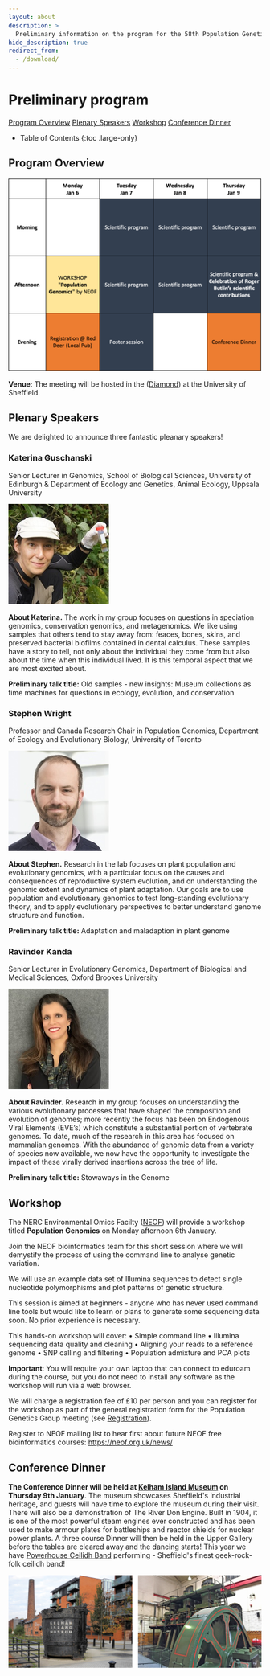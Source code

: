 ```yaml
---
layout: about
description: >
  Preliminary information on the program for the 58th Population Genetics Group meeting
hide_description: true
redirect_from:
  - /download/
---
```


# Preliminary program

[Program Overview](#program-overview) [Plenary Speakers](#plenary-speakers) [Workshop](#workshop) [Conference Dinner](#conference-dinner)

- Table of Contents
{:toc .large-only}

## Program Overview

![Program Overview](/assets/img/preliminary_program.png)

**Venue**: The meeting will be hosted in the ([Diamond](https://www.sheffield.ac.uk/library/buildings/diamond)) at the University of Sheffield.

## Plenary Speakers

We are delighted to announce three fantastic pleanary speakers!

### Katerina Guschanski
Senior Lecturer in Genomics, School of Biological Sciences, University of Edinburgh & Department of Ecology and Genetics, Animal Ecology, Uppsala University 

![200x200](/assets/img/KaterinaGuschanskismaller.jpeg "Katerina Guschanski")

**About Katerina.** The work in my group focuses on questions in speciation genomics, conservation genomics, and metagenomics. We like using samples that others tend to stay away from: feaces, bones, skins, and preserved bacterial biofilms contained in dental calculus. These samples have a story to tell, not only about the individual they come from but also about the time when this individual lived. It is this temporal aspect that we are most excited about. 

**Preliminary talk title:** Old samples - new insights: Museum collections as time machines for questions in ecology, evolution, and conservation

### Stephen Wright
Professor and Canada Research Chair in Population Genomics, Department of Ecology and Evolutionary Biology, University of Toronto

![200x200](/assets/img/StephenWrightsmaller.jpg "Stephen Wright")

**About Stephen.** Research in the lab focuses on plant population and evolutionary genomics, with a particular focus on the causes and consequences of reproductive system evolution, and on understanding the genomic extent and dynamics of plant adaptation. Our goals are to use population and evolutionary genomics to test long-standing evolutionary theory, and to apply evolutionary perspectives to better understand genome structure and function. 

**Preliminary talk title:** Adaptation and maladaption in plant genome

### Ravinder Kanda
Senior Lecturer in Evolutionary Genomics, Department of Biological and Medical Sciences, Oxford Brookes University

![200x200](/assets/img/RavinderKandaSmaller.JPG "Ravinder Kanda")

**About Ravinder.** Research in my group focuses on understanding the various evolutionary processes that have shaped the composition and evolution of genomes; more recently the focus has been on Endogenous Viral Elements (EVE’s) which constitute a substantial portion of vertebrate genomes. To date, much of the research in this area has focused on mammalian genomes. With the abundance of genomic data from a variety of species now available, we now have the opportunity to investigate the impact of these virally derived insertions across the tree of life.

**Preliminary talk title:** Stowaways in the Genome

## Workshop

The NERC Environmental Omics Facilty ([NEOF](https://neof.org.uk/training/)) will provide a workshop titled **Population Genomics** on Monday afternoon 6th January.

Join the NEOF bioinformatics team for this short session where we will demystify the process of using the command line to analyse genetic variation. 

We will use an example data set of Illumina sequences to detect single nucleotide polymorphisms and plot patterns of genetic structure. 

This session is aimed at beginners - anyone who has never used command line tools but would like to learn or plans to generate some sequencing data soon. No prior experience is necessary.

This hands-on workshop will cover:
•	Simple command line
•	Illumina sequencing data quality and cleaning
•	Aligning your reads to a reference genome
•	SNP calling and filtering
•	Population admixture and PCA plots

**Important**: You will require your own laptop that can connect to eduroam during the course, but you do not need to install any software as the workshop will run via a web browser.

We will charge a registration fee of £10 per person and you can register for the workshop as part of the general registration form for the Population Genetics Group meeting (see [Registration](/registration.md)). 

Register to NEOF mailing list to hear first about future NEOF free bioinformatics courses: https://neof.org.uk/news/


## Conference Dinner

**The Conference Dinner will be held at [Kelham Island Museum](https://www.sheffieldmuseums.org.uk/visit-us/kelham-island-museum/) on Thursday 9th January**. The museum showcases Sheffield's industrial heritage, and guests will have time to explore the museum during their visit. There will also be a demonstration of The River Don Engine. Built in 1904, it is one of the most powerful steam engines ever constructed and has been used to make armour plates for battleships and reactor shields for nuclear power plants. A three course Dinner will then be held in the Upper Gallery before the tables are cleared away and the dancing starts! This year we have [Powerhouse Ceilidh Band](https://powerhouseceilidhband.com/) performing - Sheffield's finest geek-rock-folk ceilidh band!

![Conference dinner at Kelham Island Museum](/assets/img/dinner.png)